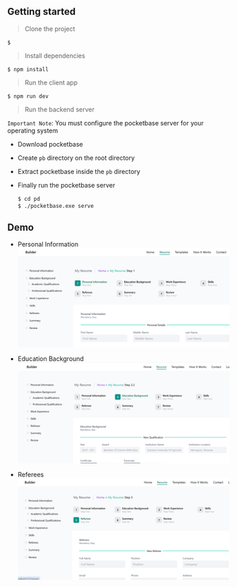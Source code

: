 #

## Getting started

> Clone the project

```
$
```

> Install dependencies

```
$ npm install
```

> Run the client app

```
$ npm run dev
```

<!-- https://github.com/pocketbase/pocketbase/releases/download/v0.24.4/pocketbase_0.24.4_windows_amd64.zip -->

> Run the backend server

`Important Note`: You must configure the pocketbase server for your operating system

- Download pocketbase
- Create `pb` directory on the root directory
- Extract pocketbase inside the `pb` directory
- Finally run the pocketbase server

  ```
  $ cd pd
  $ ./pocketbase.exe serve
  ```
##  Demo

- Personal Information
  ![Personal Information](personalinfo.png)
  
- Education Background
  ![Education Background](./edu.PNG)
  
- Referees
  ![Referees](referees.PNG)

